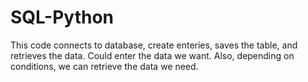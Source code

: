 # SQL-Python
This code connects to database, create enteries, saves the table, and retrieves the data.
Could enter the data we want. Also, depending on conditions, we can retrieve the data we need.
